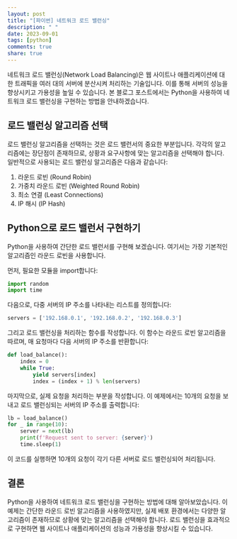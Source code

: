 ```yaml
---
layout: post
title: "[파이썬] 네트워크 로드 밸런싱"
description: " "
date: 2023-09-01
tags: [python]
comments: true
share: true
---
```


네트워크 로드 밸런싱(Network Load Balancing)은 웹 사이트나 애플리케이션에 대한 트래픽을 여러 대의 서버에 분산시켜 처리하는 기술입니다. 이를 통해 서버의 성능을 향상시키고 가용성을 높일 수 있습니다. 본 블로그 포스트에서는 Python을 사용하여 네트워크 로드 밸런싱을 구현하는 방법을 안내하겠습니다.

## 로드 밸런싱 알고리즘 선택

로드 밸런싱 알고리즘을 선택하는 것은 로드 밸런서의 중요한 부분입니다. 각각의 알고리즘에는 장단점이 존재하므로, 상황과 요구사항에 맞는 알고리즘을 선택해야 합니다. 일반적으로 사용되는 로드 밸런싱 알고리즘은 다음과 같습니다:

1. 라운드 로빈 (Round Robin)
2. 가중치 라운드 로빈 (Weighted Round Robin)
3. 최소 연결 (Least Connections)
4. IP 해시 (IP Hash)

## Python으로 로드 밸런서 구현하기

Python을 사용하여 간단한 로드 밸런서를 구현해 보겠습니다. 여기서는 가장 기본적인 알고리즘인 라운드 로빈을 사용합니다.

먼저, 필요한 모듈을 import합니다:

```python
import random
import time
```

다음으로, 다중 서버의 IP 주소를 나타내는 리스트를 정의합니다:

```python
servers = ['192.168.0.1', '192.168.0.2', '192.168.0.3']
```

그리고 로드 밸런싱을 처리하는 함수를 작성합니다. 이 함수는 라운드 로빈 알고리즘을 따르며, 매 요청마다 다음 서버의 IP 주소를 반환합니다:

```python
def load_balance():
    index = 0
    while True:
        yield servers[index]
        index = (index + 1) % len(servers)
```

마지막으로, 실제 요청을 처리하는 부분을 작성합니다. 이 예제에서는 10개의 요청을 보내고 로드 밸런싱되는 서버의 IP 주소를 출력합니다:

```python
lb = load_balance()
for _ in range(10):
    server = next(lb)
    print(f'Request sent to server: {server}')
    time.sleep(1)
```

이 코드를 실행하면 10개의 요청이 각기 다른 서버로 로드 밸런싱되어 처리됩니다.

## 결론

Python을 사용하여 네트워크 로드 밸런싱을 구현하는 방법에 대해 알아보았습니다. 이 예제는 간단한 라운드 로빈 알고리즘을 사용하였지만, 실제 배포 환경에서는 다양한 알고리즘이 존재하므로 상황에 맞는 알고리즘을 선택해야 합니다. 로드 밸런싱을 효과적으로 구현하면 웹 사이트나 애플리케이션의 성능과 가용성을 향상시킬 수 있습니다.